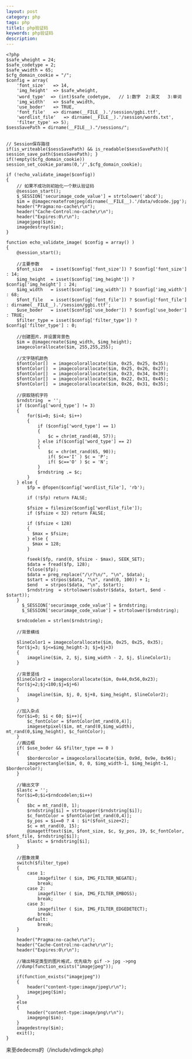 ```yaml
---
layout: post
category: php
tags: php
title1: php验证码
keywords: php验证码
description:
---
```

	<?php
	$safe_wheight = 24;
	$safe_codetype = 2;
	$safe_wwidth = 65;
	$cfg_domain_cookie = "/";
	$config = array(
	    'font_size'   => 14,
	    'img_height'  => $safe_wheight,
	    'word_type'  => (int)$safe_codetype,   // 1:数字  2:英文   3:单词
	    'img_width'   => $safe_wwidth,
	    'use_boder'   => TRUE,
	    'font_file'   => dirname(__FILE__).'/session/ggbi.ttf',
	    'wordlist_file'   => dirname(__FILE__).'/session/words.txt',
	    'filter_type' => 5);
	$sessSavePath = dirname(__FILE__)."/sessions/";
	
	
	// Session保存路径
	if(is_writeable($sessSavePath) && is_readable($sessSavePath)){ session_save_path($sessSavePath); }
	if(!empty($cfg_domain_cookie)) session_set_cookie_params(0,'/',$cfg_domain_cookie);
	
	if (!echo_validate_image($config))
	{
	    // 如果不成功则初始化一个默认验证码
	    @session_start();
	    $_SESSION['securimage_code_value'] = strtolower('abcd');
	    $im = @imagecreatefromjpeg(dirname(__FILE__).'/data/vdcode.jpg');
	    header("Pragma:no-cache\r\n");
	    header("Cache-Control:no-cache\r\n");
	    header("Expires:0\r\n");
	    imagejpeg($im);
	    imagedestroy($im);
	}
	
	function echo_validate_image( $config = array() )
	{
	    @session_start();
	    
	    //主要参数
	    $font_size   = isset($config['font_size']) ? $config['font_size'] : 14;
	    $img_height  = isset($config['img_height']) ? $config['img_height'] : 24;
	    $img_width   = isset($config['img_width']) ? $config['img_width'] : 68;
	    $font_file   = isset($config['font_file']) ? $config['font_file'] : dirname(__FILE__).'/session/ggbi.ttf';
	    $use_boder   = isset($config['use_boder']) ? $config['use_boder'] : TRUE;
	    $filter_type = isset($config['filter_type']) ? $config['filter_type'] : 0;
	    
	    //创建图片，并设置背景色
	    $im = @imagecreate($img_width, $img_height);
	    imagecolorallocate($im, 255,255,255);
	    
	    //文字随机颜色
	    $fontColor[]  = imagecolorallocate($im, 0x25, 0x25, 0x35);
	    $fontColor[]  = imagecolorallocate($im, 0x25, 0x26, 0x27);
	    $fontColor[]  = imagecolorallocate($im, 0x23, 0x34, 0x39);
	    $fontColor[]  = imagecolorallocate($im, 0x22, 0x31, 0x45);
	    $fontColor[]  = imagecolorallocate($im, 0x26, 0x31, 0x35);
	    
	    //获取随机字符
	    $rndstring  = '';
	    if ($config['word_type'] != 3)
	    {	
	        for($i=0; $i<4; $i++)
	        {
	            if ($config['word_type'] == 1)
	            {
	                $c = chr(mt_rand(48, 57));
	            } else if($config['word_type'] == 2)
	            { 
	                $c = chr(mt_rand(65, 90));
	                if( $c=='I' ) $c = 'P';
	                if( $c=='O' ) $c = 'N';
	            }
	            $rndstring .= $c;
	        }
	    } else { 
	        $fp = @fopen($config['wordlist_file'], 'rb');
	
	        if (!$fp) return FALSE;
	
	        $fsize = filesize($config['wordlist_file']);
	        if ($fsize < 32) return FALSE;
	
	        if ($fsize < 128) 
	        {
	          $max = $fsize;
	        } else {
	          $max = 128;
	        }
	
	        fseek($fp, rand(0, $fsize - $max), SEEK_SET);
	        $data = fread($fp, 128);
	        fclose($fp);
	        $data = preg_replace("/\r?\n/", "\n", $data);
	        $start = strpos($data, "\n", rand(0, 100)) + 1; 
	        $end   = strpos($data, "\n", $start); 
	        $rndstring  = strtolower(substr($data, $start, $end - $start)); 
	    }
	      $_SESSION['securimage_code_value'] = $rndstring;
	      $_SESSION['securimage_code_value'] = strtolower($rndstring);
	
	    $rndcodelen = strlen($rndstring);
	
	    //背景横线
	
	    $lineColor1 = imagecolorallocate($im, 0x25, 0x25, 0x35);
	    for($j=3; $j<=$img_height-3; $j=$j+3)
	    {
	        imageline($im, 2, $j, $img_width - 2, $j, $lineColor1);
	    }
	    
	    //背景竖线
	    $lineColor2 = imagecolorallocate($im, 0x44,0x56,0x23);
	    for($j=2;$j<100;$j=$j+6)
	    {
	        imageline($im, $j, 0, $j+8, $img_height, $lineColor2);
	    }
	
		//加入杂点
		for($i=0; $i < 60; $i++){
			$c_fontColor = $fontColor[mt_rand(0,4)];
			imagesetpixel($im, mt_rand(0,$img_width), mt_rand(0,$img_height), $c_fontColor);
		}
	    //画边框
	    if( $use_boder && $filter_type == 0 )
	    {
	        $bordercolor = imagecolorallocate($im, 0x9d, 0x9e, 0x96);
	        imagerectangle($im, 0, 0, $img_width-1, $img_height-1, $bordercolor);
	    }
	    
	    //输出文字
	    $lastc = '';
	    for($i=0;$i<$rndcodelen;$i++)
	    {
	        $bc = mt_rand(0, 1);
	        $rndstring[$i] = strtoupper($rndstring[$i]);
	        $c_fontColor = $fontColor[mt_rand(0,4)];
	        $y_pos = $i==0 ? 4 : $i*($font_size+2);
	        $c = mt_rand(0, 15);
	        @imagettftext($im, $font_size, $c, $y_pos, 19, $c_fontColor, $font_file, $rndstring[$i]);
	        $lastc = $rndstring[$i];
	    }
	    
	    //图象效果
	    switch($filter_type)
	    {
	        case 1:
	            imagefilter ( $im, IMG_FILTER_NEGATE);
	            break;
	        case 2:
	            imagefilter ( $im, IMG_FILTER_EMBOSS);
	            break;
	        case 3:
	            imagefilter ( $im, IMG_FILTER_EDGEDETECT);
	            break;
	        default:
	            break;
	    }
	
	    header("Pragma:no-cache\r\n");
	    header("Cache-Control:no-cache\r\n");
	    header("Expires:0\r\n");
	
	    //输出特定类型的图片格式，优先级为 gif -> jpg ->png
	    //dump(function_exists("imagejpeg"));
	    
	    if(function_exists("imagejpeg"))
	    {
	        header("content-type:image/jpeg\r\n");
	        imagejpeg($im);
	    }
	    else
	    {
	        header("content-type:image/png\r\n");
	        imagepng($im);
	    }
	    imagedestroy($im);
	    exit();
	}

来至dedecms的（/include/vdimgck.php）